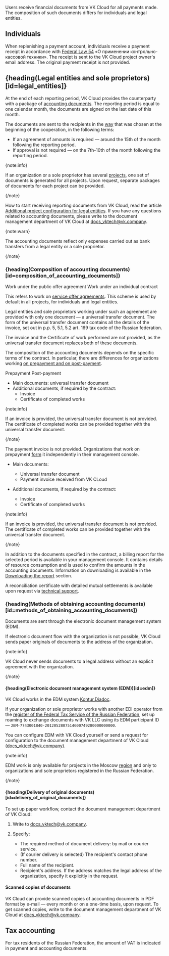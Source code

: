 Users receive financial documents from VK Cloud for all payments made. The composition of such documents differs for individuals and legal entities.

## Individuals

When replenishing a payment account, individuals receive a payment receipt in accordance with [Federal Law 54](https://base.garant.ru/12130951/) «О применении контрольно-кассовой техники». The receipt is sent to the VK Cloud project owner's email address. The original payment receipt is not provided.

## {heading(Legal entities and sole proprietors)[id=legal_entities]}

At the end of each reporting period, VK Cloud provides the counterparty with a package of [accounting documents](#composition_of_accounting_documents). The reporting period is equal to one calendar month, the documents are signed on the last date of this month.

The documents are sent to the recipients in the [way](#methods_of_obtaining_accounting_documents) that was chosen at the beginning of the cooperation, in the following terms:

- If an agreement of amounts is required — around the 15th of the month following the reporting period.
- If approval is not required — on the 7th-10th of the month following the reporting period.

{note:info}

If an organization or a sole proprietor has several [projects](/en/tools-for-using-services/account/concepts/projects), one set of documents is generated for all projects. Upon request, separate packages of documents for each project can be provided.

{/note}

How to start receiving reporting documents from VK Cloud, read the article [Additional project configuration for legal entities](../../instructions/corporate). If you have any questions related to accounting documents, please write to the document management department of VK Cloud at [docs_vktech@vk.company](mailto:docs_vktech@vk.company).

{note:warn}

The accounting documents reflect only expenses carried out as bank transfers from a legal entity or a sole proprietor.

{/note}

### {heading(Composition of accounting documents)[id=composition_of_accounting_documents]}

<tabs>
<tablist>
<tab>Work under the public offer agreement</tab>
<tab>Work under an individual contract</tab>
</tablist>
<tabpanel>

This refers to work on [service offer agreements](/en/intro/start/legal). This scheme is used by default in all projects, for individuals and legal entities.

Legal entities and sole proprietors working under such an agreement are provided with only one document — a universal transfer document. The form of the universal transfer document contains all the details of the invoice, set out in p.p. 5, 5.1, 5.2 art. 169 tax code of the Russian federation.

The invoice and the Certificate of work performed are not provided, as the universal transfer document replaces both of these documents.

</tabpanel>
<tabpanel>

The composition of the accounting documents depends on the specific terms of the contract. In particular, there are differences for organizations working [on prepayment and on post-payment](../physical-corporate#payment_scheme).

<tabs>
<tablist>
<tab>Prepayment</tab>
<tab>Post-payment</tab>
</tablist>
<tabpanel>

- Main documents: universal transfer document
- Additional documents, if required by the contract:
  - Invoice
  - Certificate of completed works

{note:info} 

   If an invoice is provided, the universal transfer document is not provided. The certificate of completed works can be provided together with the universal transfer document.

{/note}

The payment invoice is not provided. Organizations that work on prepayment [form](../../instructions/bill-generation) it independently in their management console.

</tabpanel>
<tabpanel>

- Main documents:
  - Universal transfer document
  - Payment invoice received from VK CLoud

- Additional documents, if required by the contract:
  - Invoice
  - Certificate of completed works

{note:info} 

  If an invoice is provided, the universal transfer document is not provided. The certificate of completed works can be provided together with the universal transfer document.

{/note}

</tabpanel>
</tabs>

In addition to the documents specified in the contract, a billing report for the selected period is available in your management console. It contains details of resource consumption and is used to confirm the amounts in the accounting documents. Information on downloading is available in the [Downloading the report](../../instructions/detail#downloading_the_report) section.

A reconciliation certificate with detailed mutual settlements is available upon request via [technical support](/en/contacts).

### {heading(Methods of obtaining accounting documents)[id=methods_of_obtaining_accounting_documents]}

Documents are sent through the electronic document management system (EDM).

If electronic document flow with the organization is not possible, VK Cloud sends paper originals of documents to the address of the organization.

{note:info}

VK Cloud never sends documents to a legal address without an explicit agreement with the organization.

{/note}

#### {heading(Electronic document management system (EDM))[id=edm]}

VK Cloud works in the EDM system [Kontur.Diadoc](https://www.diadoc.ru/).

If your organization or sole proprietor works with another EDI operator from the [register of the Federal Tax Service of the Russian Federation](https://www.nalog.gov.ru/rn77/oedo/search_edo/), set up roaming to exchange documents with VK LLC using its EDM participant ID — `2BM-7743001840-2012052807514600749280000000000`.

You can configure EDM with VK Cloud yourself or send a request for configuration to the document management department of VK Cloud ([docs_vktech@vk.company](mailto:docs_vktech@vk.company)).

{note:info}

EDM work is only available for projects in the Moscow [region](/en/tools-for-using-services/account/concepts/regions) and only to organizations and sole proprietors registered in the Russian Federation.

{/note}

#### {heading(Delivery of original documents)[id=delivery_of_original_documents]}

To set up paper workflow, contact the document management department of VK Cloud:

1. Write to [docs_vktech@vk.company](mailto:docs_vktech@vk.company).
1. Specify:

   - The required method of document delivery: by mail or courier service.
   - (If courier delivery is selected) The recipient's contact phone number.
   - Full name of the recipient.
   - Recipient's address. If the address matches the legal address of the organization, specify it explicitly in the request.

#### Scanned copies of documents

VK Cloud can provide scanned copies of accounting documents in PDF format by e-mail — every month or on a one-time basis, upon request. To get scanned copies, write to the document management department of VK Cloud at [docs_vktech@vk.company](mailto:docs_vktech@vk.company).

## Tax accounting

For tax residents of the Russian Federation, the amount of VAT is indicated in payment and accounting documents.
